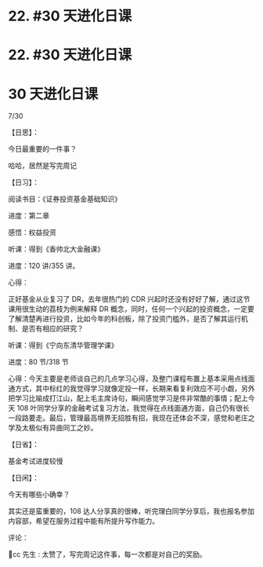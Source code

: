 # 22\. #30 天进化日课

# 22\. #30 天进化日课

# 30 天进化日课

7/30

【日思】：

今日最重要的一件事？

哈哈，居然是写完周记

【日习】：

阅读书目：《证券投资基金基础知识》

进度：第二章

感悟：权益投资

听课：得到《香帅北大金融课》

进度：120 讲/355 讲。

心得：

正好基金从业复习了 DR，去年很热门的 CDR 兴起时还没有好好了解，通过这节课用很生动的荔枝为例来解释 DR 概念，同时，任何一个兴起的投资概念，一定要了解清楚再进行投资，比如今年的科创板，除了投资门槛外，是否了解其运行机制、是否有相应的研究？

听课：得到《宁向东清华管理学课》

进度：80 节/318 节

心得：今天主要是老师谈自己的几点学习心得，及整门课程布置上基本采用点线面通方式，其中标红的我觉得学习就像定投一样，长期来看复利效应不可小觑，另外把学习比喻成打江山，配上毛主席诗句，瞬间感觉学习是件非常酷的事情；配上今天 108 叶同学分享的金融考试复习方法，我觉得在点线面通方面，自己仍有很长一段路要走。最后，管理最高境界无招胜有招，我现在还体会不深，感觉和老庄之学及太极似有异曲同工之妙。

【日省】：

基金考试进度较慢

【日闲】：

今天有哪些小确幸？

其实还是蛮重要的，108 达人分享真的很棒，听完理白同学分享后，我也报名参加内容部，希望在服务过程中能有所提升写作能力。

评论：

🌟cc 先生 : 太赞了，写完周记这件事，每一次都是对自己的奖励。